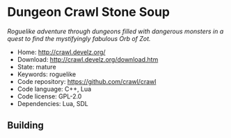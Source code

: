 # Dungeon Crawl Stone Soup

_Roguelike adventure through dungeons filled with dangerous monsters in a quest to find the mystifyingly fabulous Orb of Zot._

- Home: http://crawl.develz.org/
- Download: http://crawl.develz.org/download.htm
- State: mature
- Keywords: roguelike
- Code repository: https://github.com/crawl/crawl
- Code language: C++, Lua
- Code license: GPL-2.0
- Dependencies: Lua, SDL

## Building

